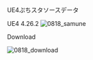 UE4ぷちスタソースデータ

UE4 4.26.2
![0818_samune](https://user-images.githubusercontent.com/62424367/129847263-1cb486a5-8c50-4858-8e8d-f1184bea9f3d.png)

Download

![0818_download](https://user-images.githubusercontent.com/62424367/129846876-463433ee-7ce0-49be-9aba-a0fded38fab1.jpg)
